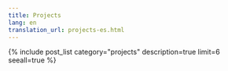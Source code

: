 ```yaml
---
title: Projects
lang: en
translation_url: projects-es.html
---
```


{% include post_list category="projects" description=true limit=6 seeall=true %}
